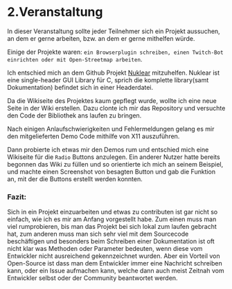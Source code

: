 # 2.Veranstaltung


In dieser Veranstaltung sollte jeder Teilnehmer sich ein Projekt aussuchen, an dem er gerne arbeiten, bzw.
an dem er gerne mithelfen würde.

Einige der Projekte waren: `ein Browserplugin schreiben, einen Twitch-Bot einrichten oder mit Open-Streetmap arbeiten`.

Ich entschied mich an dem Github Projekt [Nuklear](https://github.com/vurtun/nuklear) mitzuhelfen.
Nuklear ist eine single-header GUI Library für C, sprich die komplette library(samt Dokumentation) befindet sich in einer Headerdatei.

Da die Wikiseite des Projektes kaum gepflegt wurde, wollte ich eine neue Seite in der Wiki erstellen.
Dazu clonte ich mir das Repository und versuchte den Code der Bibliothek ans laufen zu bringen.

Nach einigen Anlaufschwierigkeiten und Fehlermeldungen gelang es mir den mitgelieferten Demo Code mithilfe von X11 auszuführen.

Dann probierte ich etwas mir den Demos rum und entschied mich eine Wikiseite für die `Radio` Buttons anzulegen.
Ein anderer Nutzer hatte bereits begonnen das Wiki zu füllen und so orientierte ich mich an seinem Beispiel, und machte einen Screenshot von besagten Button und gab die Funktion an, mit der die Buttons erstellt werden konnten.

### Fazit:

Sich in ein Projekt einzuarbeiten und etwas zu contributen ist gar nicht so einfach, wie ich es mir am Anfang vorgestellt habe.
Zum einen muss man viel rumprobieren, bis man das Projekt bei sich lokal zum laufen gebracht hat, zum anderen muss man sich sehr viel mit dem Sourcecode beschäftigen und besonders beim Schreiben einer Dokumentation ist oft nicht klar was Methoden oder Parameter bedeuten, wenn diese vom Entwickler nicht ausreichend gekennzeichnet wurden.
Aber ein Vorteil von Open-Source ist dass man dem Entwickler immer eine Nachricht schreiben kann, oder ein Issue aufmachen kann, welche dann auch meist Zeitnah vom Entwickler selbst oder der Community beantwortet werden.
